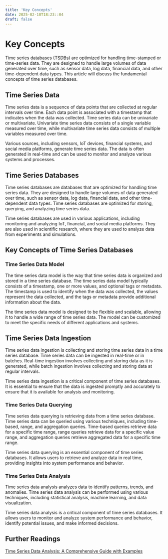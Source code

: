 ```yaml
---
title: 'Key Concepts'
date: 2025-02-18T18:23::04
draft: false
---
```


# Key Concepts

Time series databases (TSDBs) are optimized for handling time-stamped or time-series data. They are designed to handle large volumes of data generated over time, such as sensor data, log data, financial data, and other time-dependent data types. This article will discuss the fundamental concepts of time series databases.

## **Time Series Data**

Time series data is a sequence of data points that are collected at regular intervals over time. Each data point is associated with a timestamp that indicates when the data was collected. Time series data can be univariate or multivariate. Univariate time series data consists of a single variable measured over time, while multivariate time series data consists of multiple variables measured over time.

Various sources, including sensors, IoT devices, financial systems, and social media platforms, generate time series data. The data is often generated in real-time and can be used to monitor and analyze various systems and processes.

## **Time Series Databases**

Time series databases are databases that are optimized for handling time series data. They are designed to handle large volumes of data generated over time, such as sensor data, log data, financial data, and other time-dependent data types. Time series databases are optimized for storing, querying, and analyzing time series data.

Time series databases are used in various applications, including monitoring and analyzing IoT, financial, and social media platforms. They are also used in scientific research, where they are used to analyze data from experiments and simulations.

## **Key Concepts of Time Series Databases**

### **Time Series Data Model**

The time series data model is the way that time series data is organized and stored in a time series database. The time series data model typically consists of a timestamp, one or more values, and optional tags or metadata. The timestamp is used to identify when the data was collected, the values represent the data collected, and the tags or metadata provide additional information about the data.

The time series data model is designed to be flexible and scalable, allowing it to handle a wide range of time series data. The model can be customized to meet the specific needs of different applications and systems.

## **Time Series Data Ingestion**

Time series data ingestion is collecting and storing time series data in a time series database. Time series data can be ingested in real-time or in batches. Real-time ingestion involves collecting and storing data as it is generated, while batch ingestion involves collecting and storing data at regular intervals.

Time series data ingestion is a critical component of time series databases. It is essential to ensure that the data is ingested promptly and accurately to ensure that it is available for analysis and monitoring.

### **Time Series Data Querying**

Time series data querying is retrieving data from a time series database. Time series data can be queried using various techniques, including time-based, range, and aggregation queries. Time-based queries retrieve data for a specific time range, range queries retrieve data for a specific value range, and aggregation queries retrieve aggregated data for a specific time range.

Time series data querying is an essential component of time series databases. It allows users to retrieve and analyze data in real time, providing insights into system performance and behavior.

### **Time Series Data Analysis**

Time series data analysis analyzes data to identify patterns, trends, and anomalies. Time series data analysis can be performed using various techniques, including statistical analysis, machine learning, and data visualization.

Time series data analysis is a critical component of time series databases. It allows users to monitor and analyze system performance and behavior, identify potential issues, and make informed decisions.

## **Further Readings**

[Time Series Data Analysis: A Comprehensive Guide with Examples](https://www.analyticsvidhya.com/blog/2018/02/time-series-forecasting-methods/)
